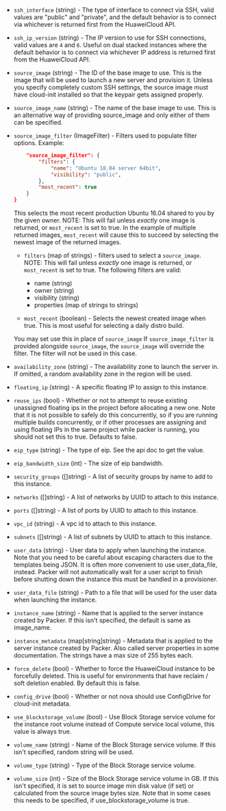 <!-- Code generated from the comments of the RunConfig struct in huaweicloud/run_config.go; DO NOT EDIT MANUALLY -->

- `ssh_interface` (string) - The type of interface to connect via SSH, valid values are "public"
  and "private", and the default behavior is to connect via
  whichever is returned first from the HuaweiCloud API.

- `ssh_ip_version` (string) - The IP version to use for SSH connections, valid values are `4` and `6`.
  Useful on dual stacked instances where the default behavior is to
  connect via whichever IP address is returned first from the HuaweiCloud
  API.

- `source_image` (string) - The ID of the base image to use. This is the image that will
  be used to launch a new server and provision it. Unless you specify
  completely custom SSH settings, the source image must have cloud-init
  installed so that the keypair gets assigned properly.

- `source_image_name` (string) - The name of the base image to use. This is an alternative way of
  providing source_image and only either of them can be specified.

- `source_image_filter` (ImageFilter) - Filters used to populate filter options. Example:
  
  ``` json {
      "source_image_filter": {
          "filters": {
              "name": "Ubuntu 18.04 server 64bit",
              "visibility": "public",
          },
          "most_recent": true
      }
  }
  ```
  
  This selects the most recent production Ubuntu 16.04 shared to you by
  the given owner. NOTE: This will fail unless *exactly* one image is
  returned, or `most_recent` is set to true. In the example of multiple
  returned images, `most_recent` will cause this to succeed by selecting
  the newest image of the returned images.
  
  -   `filters` (map of strings) - filters used to select a
  `source_image`.
      NOTE: This will fail unless *exactly* one image is returned, or
      `most_recent` is set to true.
      The following filters are valid:
  
      -   name (string)
      -   owner (string)
      -   visibility (string)
      -   properties (map of strings to strings)
  
  -   `most_recent` (boolean) - Selects the newest created image when
  true.
      This is most useful for selecting a daily distro build.
  
  You may set use this in place of `source_image` If `source_image_filter`
  is provided alongside `source_image`, the `source_image` will override
  the filter. The filter will not be used in this case.

- `availability_zone` (string) - The availability zone to launch the server in.
  If omitted, a random availability zone in the region will be used.

- `floating_ip` (string) - A specific floating IP to assign to this instance.

- `reuse_ips` (bool) - Whether or not to attempt to reuse existing unassigned floating ips in
  the project before allocating a new one. Note that it is not possible to
  safely do this concurrently, so if you are running multiple builds
  concurrently, or if other processes are assigning and using floating IPs
  in the same project while packer is running, you should not set this to true.
  Defaults to false.

- `eip_type` (string) - The type of eip. See the api doc to get the value.

- `eip_bandwidth_size` (int) - The size of eip bandwidth.

- `security_groups` ([]string) - A list of security groups by name to add to this instance.

- `networks` ([]string) - A list of networks by UUID to attach to this instance.

- `ports` ([]string) - A list of ports by UUID to attach to this instance.

- `vpc_id` (string) - A vpc id to attach to this instance.

- `subnets` ([]string) - A list of subnets by UUID to attach to this instance.

- `user_data` (string) - User data to apply when launching the instance. Note that you need to be
  careful about escaping characters due to the templates being JSON. It is
  often more convenient to use user_data_file, instead. Packer will not
  automatically wait for a user script to finish before shutting down the
  instance this must be handled in a provisioner.

- `user_data_file` (string) - Path to a file that will be used for the user data when launching the
  instance.

- `instance_name` (string) - Name that is applied to the server instance created by Packer. If this
  isn't specified, the default is same as image_name.

- `instance_metadata` (map[string]string) - Metadata that is applied to the server instance created by Packer. Also
  called server properties in some documentation. The strings have a max
  size of 255 bytes each.

- `force_delete` (bool) - Whether to force the HuaweiCloud instance to be forcefully deleted. This
  is useful for environments that have reclaim / soft deletion enabled. By
  default this is false.

- `config_drive` (bool) - Whether or not nova should use ConfigDrive for cloud-init metadata.

- `use_blockstorage_volume` (bool) - Use Block Storage service volume for the instance root volume instead of
  Compute service local volume, this value is always true.

- `volume_name` (string) - Name of the Block Storage service volume. If this isn't specified,
  random string will be used.

- `volume_type` (string) - Type of the Block Storage service volume.

- `volume_size` (int) - Size of the Block Storage service volume in GB. If this isn't specified,
  it is set to source image min disk value (if set) or calculated from the
  source image bytes size. Note that in some cases this needs to be
  specified, if use_blockstorage_volume is true.
